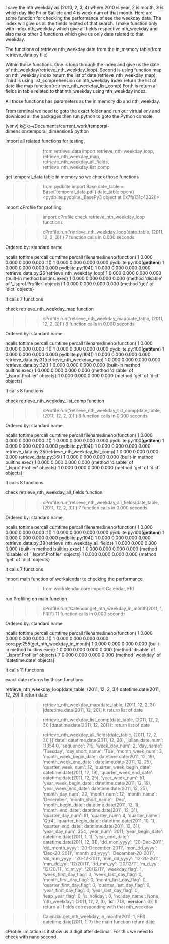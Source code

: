 I save the nth weekday as (2010, 2, 3, 4) where 2010 is year, 2 is month, 3 is which day like Fri or Sat etc and 4 is week num of that month. Here are some function for checking the performance of see the weekday data. The index will give us all the fields related of that search. I make function only with index nth_weekday which give all fields respective nth_weekday and also make other 3 functions which give us only date related to that weekday. 

The functions of retrieve nth_weekday date from the in_memory table(from retrieve_data.py file)

Within those functions. One is loop through the index and give us the date of nth_weekday(retrieve_nth_weekday_loop). 
Second is using function map on nth_weekday index return the list of date(retrieve_nth_weekday_map)
Third is using list_comprehension on nth_weekday index return the list of date like map function(retrieve_nth_weekday_list_comp)
Forth is return all fields in table related to that nth_weekday using nth_weekday index.

All those functions has parameters  as the in memory db and nth_weekday.

From terminal we need to goto the exact folder and run our virtual env and download all the packages then run  python to goto the Python console. 

(venv) k@k:~/Documents/current_work/temporal-dimension/temporal_dimension$ python

Import all related functions for testing.

>>> from retrieve_data import retrieve_nth_weekday_loop, retrieve_nth_weekday_map, retrieve_nth_weekday_all_fields, retrieve_nth_weekday_list_comp

get temporal_data table in memory so we check those functions
>>> from pydblite import Base
>>> date_table = Base('temporal_data.pdl')
>>> date_table.open()
<pydblite.pydblite._BasePy3 object at 0x7fa131c42320>

import cProfile for profiling
>>> import cProfile
check  retrieve_nth_weekday_loop functions

>>> cProfile.run('retrieve_nth_weekday_loop(date_table, (2011, 12, 2, 3))')
         7 function calls in 0.000 seconds

   Ordered by: standard name

   ncalls  tottime  percall  cumtime  percall filename:lineno(function)
        1    0.000    0.000    0.000    0.000 <string>:1(<module>)
        1    0.000    0.000    0.000    0.000 pydblite.py:100(__getitem__)
        1    0.000    0.000    0.000    0.000 pydblite.py:104(<listcomp>)
        1    0.000    0.000    0.000    0.000 retrieve_data.py:26(retrieve_nth_weekday_loop)
        1    0.000    0.000    0.000    0.000 {built-in method builtins.exec}
        1    0.000    0.000    0.000    0.000 {method 'disable' of '_lsprof.Profiler' objects}
        1    0.000    0.000    0.000    0.000 {method 'get' of 'dict' objects}

It calls 7 functions

check  retrieve_nth_weekday_map function
>>> cProfile.run('retrieve_nth_weekday_map(date_table, (2011, 12, 2, 3))')
         8 function calls in 0.000 seconds

   Ordered by: standard name

   ncalls  tottime  percall  cumtime  percall filename:lineno(function)
        1    0.000    0.000    0.000    0.000 <string>:1(<module>)
        1    0.000    0.000    0.000    0.000 pydblite.py:100(__getitem__)
        1    0.000    0.000    0.000    0.000 pydblite.py:104(<listcomp>)
        1    0.000    0.000    0.000    0.000 retrieve_data.py:31(retrieve_nth_weekday_map)
        1    0.000    0.000    0.000    0.000 retrieve_data.py:32(<lambda>)
        1    0.000    0.000    0.000    0.000 {built-in method builtins.exec}
        1    0.000    0.000    0.000    0.000 {method 'disable' of '_lsprof.Profiler' objects}
        1    0.000    0.000    0.000    0.000 {method 'get' of 'dict' objects}

It calls 8 functions

check  retrieve_nth_weekday_list_comp function
>>> cProfile.run('retrieve_nth_weekday_list_comp(date_table, (2011, 12, 2, 3))') 
         8 function calls in 0.000 seconds

   Ordered by: standard name

   ncalls  tottime  percall  cumtime  percall filename:lineno(function)
        1    0.000    0.000    0.000    0.000 <string>:1(<module>)
        1    0.000    0.000    0.000    0.000 pydblite.py:100(__getitem__)
        1    0.000    0.000    0.000    0.000 pydblite.py:104(<listcomp>)
        1    0.000    0.000    0.000    0.000 retrieve_data.py:35(retrieve_nth_weekday_list_comp)
        1    0.000    0.000    0.000    0.000 retrieve_data.py:36(<listcomp>)
        1    0.000    0.000    0.000    0.000 {built-in method builtins.exec}
        1    0.000    0.000    0.000    0.000 {method 'disable' of '_lsprof.Profiler' objects}
        1    0.000    0.000    0.000    0.000 {method 'get' of 'dict' objects}

It calls 8 functions





check  retrieve_nth_weekday_all_fields function
>>> cProfile.run('retrieve_nth_weekday_all_fields(date_table, (2011, 12, 2, 3))')
         7 function calls in 0.000 seconds

   Ordered by: standard name

   ncalls  tottime  percall  cumtime  percall filename:lineno(function)
        1    0.000    0.000    0.000    0.000 <string>:1(<module>)
        1    0.000    0.000    0.000    0.000 pydblite.py:100(__getitem__)
        1    0.000    0.000    0.000    0.000 pydblite.py:104(<listcomp>)
        1    0.000    0.000    0.000    0.000 retrieve_data.py:39(retrieve_nth_weekday_all_fields)
        1    0.000    0.000    0.000    0.000 {built-in method builtins.exec}
        1    0.000    0.000    0.000    0.000 {method 'disable' of '_lsprof.Profiler' objects}
        1    0.000    0.000    0.000    0.000 {method 'get' of 'dict' objects}

It calls 7 functions

import main function of workalendar to checking the performance

>>> from workalendar.core import Calendar, FRI

run Profiling on main function 
>>> cProfile.run('Calendar.get_nth_weekday_in_month(2011, 1, FRI)')
         11 function calls in 0.000 seconds

   Ordered by: standard name

   ncalls  tottime  percall  cumtime  percall filename:lineno(function)
        1    0.000    0.000    0.000    0.000 <string>:1(<module>)
        1    0.000    0.000    0.000    0.000 core.py:255(get_nth_weekday_in_month)
        1    0.000    0.000    0.000    0.000 {built-in method builtins.exec}
        1    0.000    0.000    0.000    0.000 {method 'disable' of '_lsprof.Profiler' objects}
        7    0.000    0.000    0.000    0.000 {method 'weekday' of 'datetime.date' objects}


It calls 11 functions

exact date returns by those functions

retrieve_nth_weekday_loop(date_table, (2011, 12, 2, 3))
datetime.date(2011, 12, 20)
It return date

>>> retrieve_nth_weekday_map(date_table, (2011, 12, 2, 3))
[datetime.date(2011, 12, 20)]
It return list of date

>>> retrieve_nth_weekday_list_comp(date_table, (2011, 12, 2, 3))
[datetime.date(2011, 12, 20)]
It return list of date





>>> retrieve_nth_weekday_all_fields(date_table, (2011, 12, 2, 3))
[{'date': datetime.date(2011, 12, 20), 'julian_date_num': 11354.0, 'sequence': 719, 'week_day_num': 2, 'day_name': 'Tuesday', 'day_short_name': 'Tue', 'month_week_num': 3, 'month_week_begin_date': datetime.date(2011, 12, 19), 'month_week_end_date': datetime.date(2011, 12, 25), 'quarter_week_num': 12, 'quarter_week_begin_date': datetime.date(2011, 12, 19), 'quarter_week_end_date': datetime.date(2011, 12, 25), 'year_week_num': 51, 'year_week_begin_date': datetime.date(2011, 12, 19), 'year_week_end_date': datetime.date(2011, 12, 25), 'month_day_num': 20, 'month_num': 12, 'month_name': 'December', 'month_short_name': 'Dec', 'month_begin_date': datetime.date(2011, 12, 1), 'month_end_date': datetime.date(2011, 12, 31), 'quarter_day_num': 81, 'quarter_num': 4, 'quarter_name': 'Qtr4', 'quarter_begin_date': datetime.date(2011, 10, 1), 'quarter_end_date': datetime.date(2011, 12, 31), 'year_day_num': 354, 'year_num': 2011, 'year_begin_date': datetime.date(2011, 1, 1), 'year_end_date': datetime.date(2011, 12, 31), 'dd_mon_yyyy': '20-Dec-2011', 'dd_month_yyyy': '20-December-2011', 'mon_dd_yyyy': 'Dec-20-2011', 'month_dd_yyyy': 'December-20-2011', 'dd_mm_yyyy': '20-12-2011', 'mm_dd_yyyy': '12-20-2011', 'mm_dd_yy': '12/20/11', 'dd_mm_yy': '20/12/11', 'm_d_yy': '12/20/11', 'd_m_yy': '20/12/11', 'weekday_flag': 1, 'week_first_day_flag': 0, 'week_last_day_flag': 0, 'month_first_day_flag': 0, 'month_last_day_flag': 0, 'quarter_first_day_flag': 0, 'quarter_last_day_flag': 0, 'year_first_day_flag': 0, 'year_last_day_flag': 0, 'leap_year_flag': 0, 'is_holiday': 0, 'holiday_name': None, 'nth_weekday': (2011, 12, 2, 3), '__id__': 718, '__version__': 0}]
It return all fields corresponding with that nth_weekday

>>> Calendar.get_nth_weekday_in_month(2011, 1, FRI)
datetime.date(2011, 1, 7)
the main function return date

cProfile limitation is it show us 3 digit after decimal. For this we need to check with nano second.